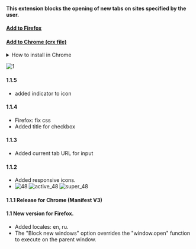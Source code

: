 
#### This extension blocks the opening of new tabs on sites specified by the user.

#### [Add to Firefox ](https://addons.mozilla.org/en/firefox/addon/single-tab/)
#### [Add to Chrome (crx file)](https://github.com/kdrvs/SingleTab/raw/master/SingleTab_Chrome.crx)
<details>
    <summary>How to install in Chrome</summary>
        <p></p>
        1. Download <a href="https://github.com/kdrvs/SingleTab/raw/master/SingleTab_Chrome.crx">crx file</a>
        <p></p>
        2. Open the Chrome extensions page: chrome://extensions
        <p></p>
        3. Drag this file to the window.
        <p></p>

</details>

![1](https://user-images.githubusercontent.com/36735568/181343079-504060b4-580f-4cdf-8b32-bf8652dbf27d.png)

#### 1.1.5
 * added indicator to icon

#### 1.1.4
 * Firefox: fix css 
 * Added title for checkbox

#### 1.1.3
 * Added current tab URL for input

#### 1.1.2
 * Added responsive icons.
 * ![48](https://user-images.githubusercontent.com/36735568/188103739-4c2593ff-b864-4832-94fc-388399ed5d21.png) ![active_48](https://user-images.githubusercontent.com/36735568/188103943-921a3253-424f-4232-bf1c-e2dcb1f111e0.png) ![super_48](https://user-images.githubusercontent.com/36735568/188103987-b19a6ff3-a026-4a5c-8190-c45624c07bf4.png)

#### 1.1.1 Release for Chrome (Manifest V3)

#### 1.1 New version for Firefox. 
 * Added locales: en, ru.
 * The "Block new windows" option overrides the "window.open" function to execute on the parent window.


